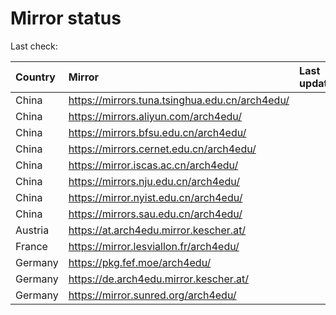 <script src="./time.js"></script>
# Mirror status
Last check: <script type="text/javascript">localize(1733795734.9662206);</script>

|Country|Mirror|Last update|
|:------|:-----|:----------|
|China|https://mirrors.tuna.tsinghua.edu.cn/arch4edu/|<script type="text/javascript">localize(1733769888);</script>|
|China|https://mirrors.aliyun.com/arch4edu/|<script type="text/javascript">localize(1733726770);</script>|
|China|https://mirrors.bfsu.edu.cn/arch4edu/|<script type="text/javascript">localize(1733769888);</script>|
|China|https://mirrors.cernet.edu.cn/arch4edu/|<script type="text/javascript">localize(1733769888);</script>|
|China|https://mirror.iscas.ac.cn/arch4edu/|<script type="text/javascript">localize(1733769888);</script>|
|China|https://mirrors.nju.edu.cn/arch4edu/|<script type="text/javascript">localize(1733726770);</script>|
|China|https://mirror.nyist.edu.cn/arch4edu/|<script type="text/javascript">localize(1733726770);</script>|
|China|https://mirrors.sau.edu.cn/arch4edu/|<script type="text/javascript">localize(1731653531);</script>|
|Austria|https://at.arch4edu.mirror.kescher.at/|<script type="text/javascript">localize(1733769888);</script>|
|France|https://mirror.lesviallon.fr/arch4edu/|<script type="text/javascript">localize(1733769888);</script>|
|Germany|https://pkg.fef.moe/arch4edu/|<script type="text/javascript">localize(1733769888);</script>|
|Germany|https://de.arch4edu.mirror.kescher.at/|<script type="text/javascript">localize(1733769888);</script>|
|Germany|https://mirror.sunred.org/arch4edu/|<script type="text/javascript">localize(1733769888);</script>|

<script src="./tablefilter/tablefilter.js"></script>
<script src="./table.js"></script>